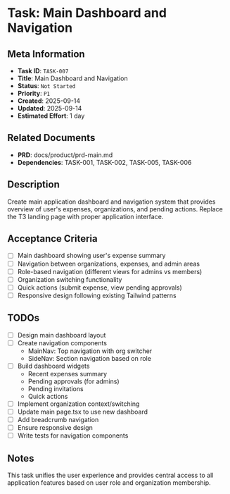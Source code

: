 # Task: Main Dashboard and Navigation

## Meta Information

- **Task ID**: `TASK-007`
- **Title**: Main Dashboard and Navigation
- **Status**: `Not Started`
- **Priority**: `P1`
- **Created**: 2025-09-14
- **Updated**: 2025-09-14
- **Estimated Effort**: 1 day

## Related Documents

- **PRD**: docs/product/prd-main.md
- **Dependencies**: TASK-001, TASK-002, TASK-005, TASK-006

## Description

Create main application dashboard and navigation system that provides overview of user's expenses, organizations, and pending actions. Replace the T3 landing page with proper application interface.

## Acceptance Criteria

- [ ] Main dashboard showing user's expense summary
- [ ] Navigation between organizations, expenses, and admin areas
- [ ] Role-based navigation (different views for admins vs members)
- [ ] Organization switching functionality
- [ ] Quick actions (submit expense, view pending approvals)
- [ ] Responsive design following existing Tailwind patterns

## TODOs

- [ ] Design main dashboard layout
- [ ] Create navigation components
  - MainNav: Top navigation with org switcher
  - SideNav: Section navigation based on role
- [ ] Build dashboard widgets
  - Recent expenses summary
  - Pending approvals (for admins)
  - Pending invitations
  - Quick actions
- [ ] Implement organization context/switching
- [ ] Update main page.tsx to use new dashboard
- [ ] Add breadcrumb navigation
- [ ] Ensure responsive design
- [ ] Write tests for navigation components

## Notes

This task unifies the user experience and provides central access to all application features based on user role and organization membership.